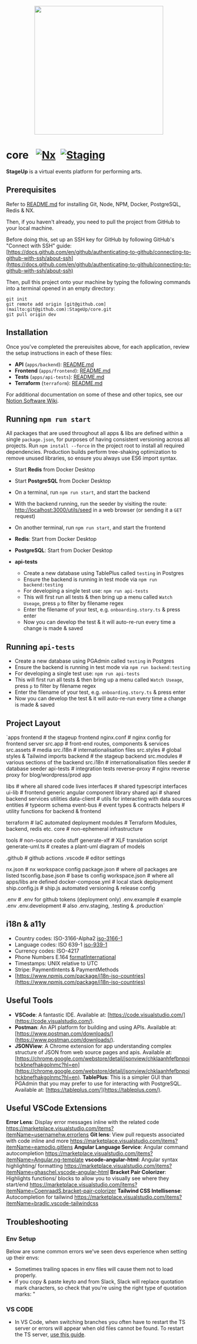 <p align="center">
  <img src="https://user-images.githubusercontent.com/61694629/119231515-31434200-bb19-11eb-8aec-3f1927f3f183.jpg" width="350" >
</p>

# core &nbsp; [![Nx](https://img.shields.io/badge/Maintained%20with-Nx-cc00ff.svg)](https://nx.dev/) &nbsp;[![Staging](https://github.com/StageUp/core/actions/workflows/2-deploy-staging.yml/badge.svg)](https://github.com/StageUp/core/actions/workflows/2-deploy-staging.yml) 

**StageUp** is a virtual events platform for performing arts.

## Prerequisites

Refer to [README.md](https://github.com/StageUp/core/blob/dev/apps/README.md) for installing Git, Node, NPM, Docker, PostgreSQL, Redis & NX.

Then, if you haven't already, you need to pull the project from GitHub to your local machine.

Before doing this, set up an SSH key for GitHub by following GitHub's "Connect with SSH" guide: [https://docs.github.com/en/github/authenticating-to-github/connecting-to-github-with-ssh/about-ssh](https://docs.github.com/en/github/authenticating-to-github/connecting-to-github-with-ssh/about-ssh) 

Then, pull this project onto your machine by typing the following commands into a terminal opened in an empty directory:

```
git init
git remote add origin [git@github.com](mailto:git@github.com):StageUp/core.git
git pull origin dev
```

## Installation

Once you've completed the prereuisites above, for each application, review the setup instructions in each of these files:

- **API** (`apps/backend`): [README.md](apps/backend/README.md)
- **Frontend** (`apps/frontend`): [README.md](apps/frontend/README.md)
- **Tests** (`apps/api-tests`): [README.md](apps/api-tests/README.md)
- **Terraform** (`terraform`): [README.md](terraform/README.md)

For additional documentation on some of these and other topics, see our [Notion Software Wiki](https://www.notion.so/Software-Wiki-1b9f997a4d7942b49de9036eeb3f0f41).
## Running `npm run start`

All packages that are used throughout all apps & libs are defined within a single `package.json`, for purposes of having consistent versioning across all projects. Run `npm install --force` in the project root to install all required dependencies. Production builds perform tree-shaking optimization to remove unused libraries, so ensure you always use ES6 import syntax.

- Start **Redis** from Docker Desktop
- Start **PostgreSQL** from Docker Desktop
- On a terminal, run `npm run start`, and start the backend
- With the backend running, run the seeder by visiting the route: <http://localhost:3000/utils/seed> in a web browser (or sending it a `GET` request)
- On another terminal, run `npm run start`, and start the frontend

- **Redis**: Start from Docker Desktop
- **PostgreSQL**: Start from Docker Desktop
- **api-tests**
  - Create a new database using TablePlus called `testing` in Postgres
  - Ensure the backend is running in test mode via `npm run backend:testing`
  - For developing a single test use: `npm run api-tests`
  - This will first run all tests & then bring up a menu called `Watch Useage`, press `p` to filter by filename regex
  - Enter the filename of your test, e.g. `onboarding.story.ts` & press enter
  - Now you can develop the test & it will auto-re-run every time a change is made & saved

## **Running `api-tests`**

- Create a new database using PGAdmin called `testing` in Postgres
- Ensure the backend is running in test mode via `npm run backend:testing`
- For developing a single test use: `npm run api-tests`
- This will first run all tests & then bring up a menu called `Watch Useage`, press `p` to filter by filename regex
- Enter the filename of your test, e.g. `onboarding.story.ts` & press enter
- Now you can develop the test & it will auto-re-run every time a change is made & saved

## **Project Layout**

  `apps
    frontend           # the stageup frontend
      nginx.conf       # nginx config for frontend server
      src.app          # front-end routes, components & services
      src.assets       # media
      src.i18n         # internationalisation files
      src.styles       # global styles & Tailwind imports
    backend            # the stageup backend
      src.modules      # various sections of the backend 
      src.i18n         # internationalisation files
      seeder           # database seeder
    api-tests          # integration tests
    reverse-proxy      # nginx reverse proxy for blog/wordpress/prod app

  libs                 # where all shared code lives
    interfaces         # shared typescript interfaces
    ui-lib             # frontend generic angular component library
    shared
      api              # shared backend services utilities
        data-client    # utils for interacting with data sources
        entities       # typeorm schema
        event-bus      # event types & contracts
      helpers          # utility functions for backend & frontend

  terraform            # IaC automated deployment
    modules            # Terraform Modules, backend, redis etc.
    core               # non-ephemeral infrastructure
    
  tools                # non-source code stuff
    generate-xlf       # XLF translation script 
    generate-uml.ts    # creates a plant-uml diagram of models

  .github              # github actions
  .vscode              # editor settings
  
  nx.json              # nx workspace config
  package.json         # where _all_ packages are listed
  tsconfig.base.json   # base ts config
  workspace.json       # where all apps/libs are defined
  docker-compose.yml   # local stack deployment
  ship.config.js       # ship.js automated versioning & release config
  
  .env                 # .env for github tokens (deployment only)
  .env.example         # example .env
  .env.development     # also .env.staging, .testing & .production`

## **i18n & a11y**

- Country codes: ISO-3166-Alpha2 [iso-3166-1](https://www.npmjs.com/package/iso-3166-1)
- Language codes: ISO 639-1 [iso-939-1](https://www.npmjs.com/package/iso-639-1)
- Currency codes: ISO-4217
- Phone Numbers E.164 [formatInternational](https://www.npmjs.com/package/libphonenumber-js)
- Timestamps: UNIX relative to UTC
- Stripe: PaymentIntents & PaymentMethods
- [https://www.npmjs.com/package/i18n-iso-countries](https://www.npmjs.com/package/i18n-iso-countries)

## **Useful Tools**

- **VSCode**: A fantastic IDE. Available at: [https://code.visualstudio.com/](https://code.visualstudio.com/).
- **Postman**: An API platform for building and using APIs. Available at: [https://www.postman.com/downloads/](https://www.postman.com/downloads/).
- **JSONView**: A Chrome extension for app understanding complex structure of JSON from web source pages and apis. Available at: [https://chrome.google.com/webstore/detail/jsonview/chklaanhfefbnpoihckbnefhakgolnmc?hl=en](https://chrome.google.com/webstore/detail/jsonview/chklaanhfefbnpoihckbnefhakgolnmc?hl=en).
**TablePlus**: This is a simpler GUI than PGAdmin that you may prefer to use for interacting with PostgreSQL. Available at: [https://tableplus.com/](https://tableplus.com/).
## **Useful VSCode Extensions**

**Error Lens**: Display error messages inline with the related code https://marketplace.visualstudio.com/items?itemName=usernamehw.errorlens
**Git lens**: View pull requests associated with code inline and more https://marketplace.visualstudio.com/items?itemName=eamodio.gitlens
**Angular Language Service**: Angular command autocompletion https://marketplace.visualstudio.com/items?itemName=Angular.ng-template
**vscode-angular-html**: Angular syntax highlighting/ formatting https://marketplace.visualstudio.com/items?itemName=ghaschel.vscode-angular-html
**Bracket Pair Colorizer**: Highlights functions/ blocks to allow you to visually see where they start/end https://marketplace.visualstudio.com/items?itemName=CoenraadS.bracket-pair-colorizer
**Tailwind CSS Intellisense**: Autocompletion for tailwind https://marketplace.visualstudio.com/items?itemName=bradlc.vscode-tailwindcss

## **Troubleshooting**

### **Env Setup**

Below are some common errors we've seen devs experience when setting up their envs:

- Sometimes trailing spaces in env files will cause them not to load properly.
- if you copy & paste keyto and from Slack, Slack will replace quotation mark characters, so check that you're using the right type of quotation marks:  "
### **VS CODE**

- In VS Code, when switching branches you often have to restart the TS server or errors will appear when old files cannot be found. To restart the TS server, [use this guide](https://stackoverflow.com/questions/64454845/where-is-vscodes-restart-ts-server).